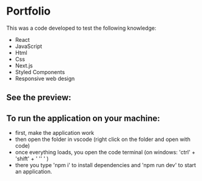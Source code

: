 # Portfolio

This was a code developed to test the following knowledge:

- React
- JavaScript
- Html
- Css
- Next.js
- Styled Components
- Responsive web design

## See the preview:




## To run the application on your machine:

- first, make the application work
- then open the folder in vscode (right click on the folder and open with code)
- once everything loads, you open the code terminal (on windows: 'ctrl' + 'shift' + ' '' ' )
- there you type 'npm i' to install dependencies and 'npm run dev' to start an application.
